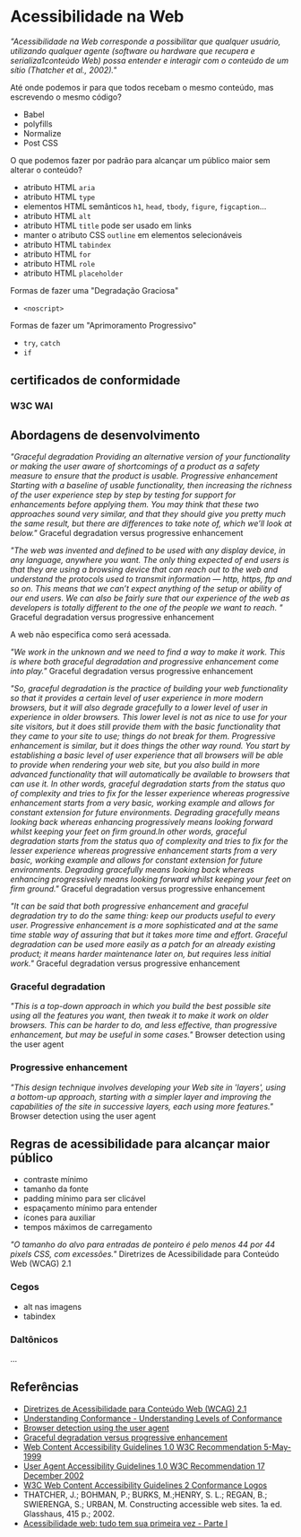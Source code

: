 # Acessibilidade na Web

*"Acessibilidade na Web corresponde a possibilitar que qualquer usuário, utilizando qualquer agente (software ou hardware que recupera e serializa1conteúdo Web) possa entender e interagir com o conteúdo de um sítio (Thatcher et al., 2002)."*

Até onde podemos ir para que todos recebam o mesmo conteúdo, mas escrevendo o mesmo código?

- Babel
- polyfills
- Normalize
- Post CSS

O que podemos fazer por padrão para alcançar um público maior sem alterar o conteúdo?

- atributo HTML `aria`
- atributo HTML `type`
- elementos HTML semânticos `h1`, `head`, `tbody`, `figure`, `figcaption`...
- atributo HTML `alt`
- atributo HTML `title` pode ser usado em links
- manter o atributo CSS `outline` em elementos selecionáveis
- atributo HTML `tabindex`
- atributo HTML `for`
- atributo HTML `role`
- atributo HTML `placeholder`

Formas de fazer uma "Degradação Graciosa"

- `<noscript>`

Formas de fazer um "Aprimoramento Progressivo"

- `try`, `catch`
- `if`

## certificados de conformidade

### W3C WAI

## Abordagens de desenvolvimento

*"Graceful degradation Providing an alternative version of your functionality or making the user aware of shortcomings of a product as a safety measure to ensure that the product is usable. Progressive enhancement Starting with a baseline of usable functionality, then increasing the richness of the user experience step by step by testing for support for enhancements before applying them. You may think that these two approaches sound very similar, and that they should give you pretty much the same result, but there are differences to take note of, which we’ll look at below."* Graceful degradation versus progressive enhancement

*"The web was invented and defined to be used with any display device, in any language, anywhere you want. The only thing expected of end users is that they are using a browsing device that can reach out to the web and understand the protocols used to transmit information — http, https, ftp and so on. This means that we can’t expect anything of the setup or ability of our end users. We can also be fairly sure that our experience of the web as developers is totally different to the one of the people we want to reach. "* Graceful degradation versus progressive enhancement

A web não especifica como será acessada.

*"We work in the unknown and we need to find a way to make it work. This is where both graceful degradation and progressive enhancement come into play."* Graceful degradation versus progressive enhancement

*"So, graceful degradation is the practice of building your web functionality so that it provides a certain level of user experience in more modern browsers, but it will also degrade gracefully to a lower level of user in experience in older browsers. This lower level is not as nice to use for your site visitors, but it does still provide them with the basic functionality that they came to your site to use; things do not break for them. Progressive enhancement is similar, but it does things the other way round. You start by establishing a basic level of user experience that all browsers will be able to provide when rendering your web site, but you also build in more advanced functionality that will automatically be available to browsers that can use it. In other words, graceful degradation starts from the status quo of complexity and tries to fix for the lesser experience whereas progressive enhancement starts from a very basic, working example and allows for constant extension for future environments. Degrading gracefully means looking back whereas enhancing progressively means looking forward whilst keeping your feet on firm ground.In other words, graceful degradation starts from the status quo of complexity and tries to fix for the lesser experience whereas progressive enhancement starts from a very basic, working example and allows for constant extension for future environments. Degrading gracefully means looking back whereas enhancing progressively means looking forward whilst keeping your feet on firm ground."* Graceful degradation versus progressive enhancement

*"It can be said that both progressive enhancement and graceful degradation try to do the same thing: keep our products useful to every user. Progressive enhancement is a more sophisticated and at the same time stable way of assuring that but it takes more time and effort. Graceful degradation can be used more easily as a patch for an already existing product; it means harder maintenance later on, but requires less initial work."* Graceful degradation versus progressive enhancement

### Graceful degradation

*"This is a top-down approach in which you build the best possible site using all the features you want, then tweak it to make it work on older browsers. This can be harder to do, and less effective, than progressive enhancement, but may be useful in some cases."* Browser detection using the user agent

### Progressive enhancement

*"This design technique involves developing your Web site in 'layers', using a bottom-up approach, starting with a simpler layer and improving the capabilities of the site in successive layers, each using more features."* Browser detection using the user agent

## Regras de acessibilidade para alcançar maior público

- contraste mínimo
- tamanho da fonte
- padding mínimo para ser clicável
- espaçamento mínimo para entender
- ícones para auxiliar
- tempos máximos de carregamento

*"O tamanho do alvo para entradas de ponteiro é pelo menos 44 por 44 pixels CSS, com excessões."* Diretrizes de Acessibilidade para Conteúdo Web (WCAG) 2.1

### Cegos

- alt nas imagens
- tabindex

### Daltônicos

...

## Referências

- [Diretrizes de Acessibilidade para Conteúdo Web (WCAG) 2.1](https://www.w3c.br/traducoes/wcag/wcag21-pt-BR/)
- [Understanding Conformance - Understanding Levels of Conformance](https://www.w3.org/WAI/WCAG21/Understanding/conformance#levels)
- [Browser detection using the user agent](https://developer.mozilla.org/en-US/docs/Web/HTTP/Browser_detection_using_the_user_agent)
- [Graceful degradation versus progressive enhancement](https://www.w3.org/wiki/Graceful_degradation_versus_progressive_enhancement)
- [Web Content Accessibility Guidelines 1.0 W3C Recommendation 5-May-1999](https://www.w3.org/TR/WAI-WEBCONTENT/)
- [User Agent Accessibility Guidelines 1.0 W3C Recommendation 17 December 2002](https://www.w3.org/TR/UAAG10/)
- [W3C Web Content Accessibility Guidelines 2 Conformance Logos](https://www.w3.org/WAI/standards-guidelines/wcag/conformance-logos/)
- THATCHER,  J.;  BOHMAN,  P.;  BURKS,   M.;HENRY,  S.  L.;  REGAN,  B.; SWIERENGA,  S.;  URBAN,  M. Constructing  accessible  web  sites. 1a  ed. Glasshaus, 415 p.; 2002.
- [Acessibilidade web: tudo tem sua primeira vez - Parte I](http://acessibilidadelegal.com/13-tudotem.php)